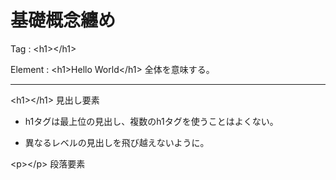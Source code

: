# 基礎概念纏め

Tag : \<h1>\</h1>

Element : \<h1>Hello World\</h1> 全体を意味する。

---

\<h1>\</h1> 見出し要素

- h1タグは最上位の見出し、複数のh1タグを使うことはよくない。

- 異なるレベルの見出しを飛び越えないように。

\<p>\</p> 段落要素


